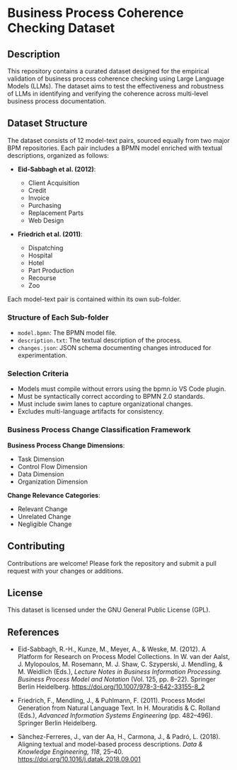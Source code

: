 # Business Process Coherence Checking Dataset

## Description

This repository contains a curated dataset designed for the empirical validation of business process coherence checking using Large Language Models (LLMs). The dataset aims to test the effectiveness and robustness of LLMs in identifying and verifying the coherence across multi-level business process documentation.

## Dataset Structure

The dataset consists of 12 model-text pairs, sourced equally from two major BPM repositories. Each pair includes a BPMN model enriched with textual descriptions, organized as follows:

- **Eid-Sabbagh et al. (2012)**:
  - Client Acquisition
  - Credit
  - Invoice
  - Purchasing
  - Replacement Parts
  - Web Design

- **Friedrich et al. (2011)**:
  - Dispatching
  - Hospital
  - Hotel
  - Part Production
  - Recourse
  - Zoo

Each model-text pair is contained within its own sub-folder.

### Structure of Each Sub-folder

- `model.bpmn`: The BPMN model file.
- `description.txt`: The textual description of the process.
- `changes.json`: JSON schema documenting changes introduced for experimentation.

### Selection Criteria

- Models must compile without errors using the bpmn.io VS Code plugin.
- Must be syntactically correct according to BPMN 2.0 standards.
- Must include swim lanes to capture organizational changes.
- Excludes multi-language artifacts for consistency.

### Business Process Change Classification Framework

**Business Process Change Dimensions**:
- Task Dimension
- Control Flow Dimension
- Data Dimension
- Organization Dimension

**Change Relevance Categories**:
- Relevant Change
- Unrelated Change
- Negligible Change

## Contributing

Contributions are welcome! Please fork the repository and submit a pull request with your changes or additions.

## License

This dataset is licensed under the GNU General Public License (GPL).

## References

- Eid-Sabbagh, R.-H., Kunze, M., Meyer, A., & Weske, M. (2012). A Platform for Research on Process Model Collections. In W. van der Aalst, J. Mylopoulos, M. Rosemann, M. J. Shaw, C. Szyperski, J. Mendling, & M. Weidlich (Eds.), *Lecture Notes in Business Information Processing. Business Process Model and Notation* (Vol. 125, pp. 8–22). Springer Berlin Heidelberg. https://doi.org/10.1007/978-3-642-33155-8_2

- Friedrich, F., Mendling, J., & Puhlmann, F. (2011). Process Model Generation from Natural Language Text. In H. Mouratidis & C. Rolland (Eds.), *Advanced Information Systems Engineering* (pp. 482–496). Springer Berlin Heidelberg.

- Sànchez-Ferreres, J., van der Aa, H., Carmona, J., & Padró, L. (2018). Aligning textual and model-based process descriptions. *Data & Knowledge Engineering, 118*, 25–40. https://doi.org/10.1016/j.datak.2018.09.001
